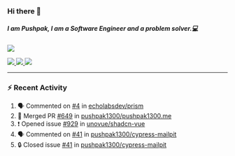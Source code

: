 ### Hi there 👋

##### I am Pushpak, I am a Software Engineer and a problem solver.💻

<a href='https://twitter.com/pushpak1300'><a href="https://pushpak1300.me/" target="_blank">
  <img src="https://img.shields.io/badge/website-%23E34F26.svg?&style=for-the-badge" />
</a> 
 
 <a href="https://twitter.com/pushpak1300" target="_blank">
  <img src="https://img.shields.io/badge/twitter-%231DA1F2.svg?&style=for-the-badge&logo=twitter&logoColor=white" />
</a> 

<a href="https://www.linkedin.com/in/pushpak-c-286b17b1/" target="_blank">
  <img src="https://img.shields.io/badge/linkedin-%230077B5.svg?&style=for-the-badge&logo=linkedin&logoColor=white" />
</a> 

<a href="https://dev.to/pushpak1300/" target="_blank">
  <img src="http://img.shields.io/badge/dev.to-gray?style=for-the-badge&logo=dev.to&?logoColor=white?logoWidth=100?label=" />
</a> 


</p>

---

### ⚡ Recent Activity

<!--START_SECTION:activity-->
1. 🗣 Commented on [#4](https://github.com/echolabsdev/prism/issues/4#issuecomment-2510908343) in [echolabsdev/prism](https://github.com/echolabsdev/prism)
2. 🎉 Merged PR [#649](https://github.com/pushpak1300/pushpak1300.me/pull/649) in [pushpak1300/pushpak1300.me](https://github.com/pushpak1300/pushpak1300.me)
3. ❗ Opened issue [#929](https://github.com/unovue/shadcn-vue/issues/929) in [unovue/shadcn-vue](https://github.com/unovue/shadcn-vue)
4. 🗣 Commented on [#41](https://github.com/pushpak1300/cypress-mailpit/issues/41#issuecomment-2509111661) in [pushpak1300/cypress-mailpit](https://github.com/pushpak1300/cypress-mailpit)
5. 🔒 Closed issue [#41](https://github.com/pushpak1300/cypress-mailpit/issues/41) in [pushpak1300/cypress-mailpit](https://github.com/pushpak1300/cypress-mailpit)
<!--END_SECTION:activity-->
